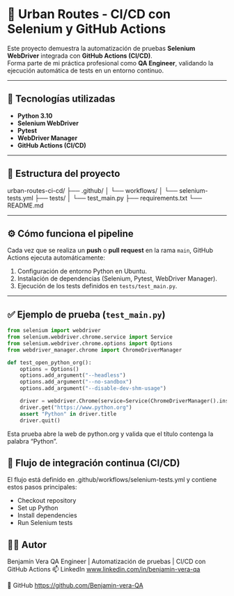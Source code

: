 # 🧪 Urban Routes - CI/CD con Selenium y GitHub Actions

Este proyecto demuestra la automatización de pruebas **Selenium WebDriver** integrada con **GitHub Actions (CI/CD)**.  
Forma parte de mi práctica profesional como **QA Engineer**, validando la ejecución automática de tests en un entorno continuo.

---

## 🚀 Tecnologías utilizadas
- **Python 3.10**
- **Selenium WebDriver**
- **Pytest**
- **WebDriver Manager**
- **GitHub Actions (CI/CD)**

---

## 🧩 Estructura del proyecto

urban-routes-ci-cd/
├── .github/
│ └── workflows/
│ └── selenium-tests.yml
├── tests/
│ └── test_main.py
├── requirements.txt
└── README.md

---

## ⚙️ Cómo funciona el pipeline

Cada vez que se realiza un **push** o **pull request** en la rama `main`, GitHub Actions ejecuta automáticamente:

1. Configuración de entorno Python en Ubuntu.
2. Instalación de dependencias (Selenium, Pytest, WebDriver Manager).
3. Ejecución de los tests definidos en `tests/test_main.py`.

---

## ✅ Ejemplo de prueba (`test_main.py`)

```python
from selenium import webdriver
from selenium.webdriver.chrome.service import Service
from selenium.webdriver.chrome.options import Options
from webdriver_manager.chrome import ChromeDriverManager

def test_open_python_org():
    options = Options()
    options.add_argument("--headless")
    options.add_argument("--no-sandbox")
    options.add_argument("--disable-dev-shm-usage")

    driver = webdriver.Chrome(service=Service(ChromeDriverManager().install()), options=options)
    driver.get("https://www.python.org")
    assert "Python" in driver.title
    driver.quit()
```
Esta prueba abre la web de python.org
 y valida que el título contenga la palabra “Python”.
 
## 🧱 Flujo de integración continua (CI/CD)

El flujo está definido en .github/workflows/selenium-tests.yml
y contiene estos pasos principales:

- Checkout repository  
- Set up Python  
- Install dependencies  
- Run Selenium tests

## 🧑‍💻 Autor

Benjamín Vera
QA Engineer | Automatización de pruebas | CI/CD con GitHub Actions
📫 LinkedIn
www.linkedin.com/in/benjamin-vera-qa

📂 GitHub
https://github.com/Benjamin-vera-QA

